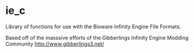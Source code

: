 ie_c
====

Library of functions for use with the Bioware Infinity Engine File Formats.

Based off of the masssive efforts of the Gibberlings Infinity Engine Modding Community
http://www.gibberlings3.net/
